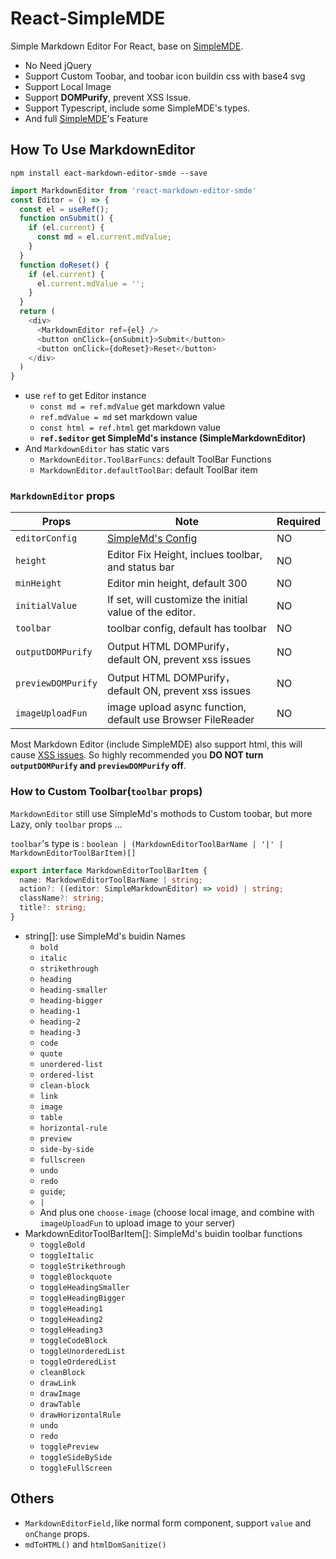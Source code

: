 # React-SimpleMDE

Simple Markdown Editor For React, base on [SimpleMDE](https://github.com/sparksuite/simplemde-markdown-editor).

- No Need jQuery
- Support Custom Toobar, and toobar icon buildin css with base4 svg
- Support Local Image
- Support **DOMPurify**, prevent XSS Issue.
- Support Typescript, include some SimpleMDE's types.
- And full [SimpleMDE](https://github.com/sparksuite/simplemde-markdown-editor)'s Feature

## How To Use MarkdownEditor

```
npm install eact-markdown-editor-smde --save
```

```javascript
import MarkdownEditor from 'react-markdown-editor-smde'
const Editor = () => {
  const el = useRef();
  function onSubmit() {
    if (el.current) {
      const md = el.current.mdValue;
    }
  }
  function doReset() {
    if (el.current) {
      el.current.mdValue = '';
    }
  }
  return (
    <div>
      <MarkdownEditor ref={el} />
      <button onClick={onSubmit}>Submit</button>
      <button onClick={doReset}>Reset</button>
    </div>
  )
}
```
- use `ref` to get Editor instance
    - `const md = ref.mdValue` get markdown value
    - `ref.mdValue = md` set markdown value
    - `const html = ref.html` get markdown value
    - **`ref.$editor` get SimpleMd's instance (SimpleMarkdownEditor)**
- And `MarkdownEditor` has static vars
    - `MarkdownEditor.ToolBarFuncs`: default ToolBar Functions
    - `MarkdownEditor.defaultToolBar`: default ToolBar item

### `MarkdownEditor` props

| Props | Note | Required |
| -------- | -------- | -------- |
| `editorConfig`     | [SimpleMd's Config](https://github.com/sparksuite/simplemde-markdown-editor#configuration)     |  NO    |
| `height`     | Editor Fix Height, inclues toolbar, and status bar    |  NO    |
| `minHeight`     | Editor min height, default 300   |  NO    |
| `initialValue` | If set, will customize the initial value of the editor. |  NO    |
| `toolbar` | toolbar config, default has toolbar  |  NO    |
| `outputDOMPurify` | Output HTML DOMPurify，default ON,  prevent xss issues |  NO    |
| `previewDOMPurify` | Output HTML DOMPurify，default ON,  prevent xss issues |  NO    |
| `imageUploadFun` | image upload async function, default use Browser FileReader |  NO    |


Most Markdown Editor (include SimpleMDE) also support html, this will cause [XSS issues](https://github.com/sparksuite/simplemde-markdown-editor/issues/721). So highly recommended you **DO NOT turn `outputDOMPurify` and `previewDOMPurify` off**.

### How to Custom Toolbar(`toolbar` props)

`MarkdownEditor` still use SimpleMd's mothods to Custom toobar, but more Lazy, only `toolbar` props ...

`toolbar`'s type is : `boolean | (MarkdownEditorToolBarName | '|' | MarkdownEditorToolBarItem)[]`

```typescript
export interface MarkdownEditorToolBarItem {
  name: MarkdownEditorToolBarName | string;
  action?: ((editor: SimpleMarkdownEditor) => void) | string;
  className?: string;
  title?: string;
}
```

- string[]: use SimpleMd's buidin Names
    - `bold`
    - `italic`
    - `strikethrough`
    - `heading`
    - `heading-smaller`
    - `heading-bigger`
    - `heading-1`
    - `heading-2`
    - `heading-3`
    - `code`
    - `quote`
    - `unordered-list`
    - `ordered-list`
    - `clean-block`
    - `link`
    - `image`
    - `table`
    - `horizontal-rule`
    - `preview`
    - `side-by-side`
    - `fullscreen`
    - `undo`
    - `redo`
    - `guide`;
    - `|`
    - And plus one `choose-image` (choose local image, and combine with `imageUploadFun` to upload image to your server)
- MarkdownEditorToolBarItem[]: SimpleMd's buidin toolbar functions 
    - `toggleBold`
    - `toggleItalic`
    - `toggleStrikethrough`
    - `toggleBlockquote`
    - `toggleHeadingSmaller`
    - `toggleHeadingBigger`
    - `toggleHeading1`
    - `toggleHeading2`
    - `toggleHeading3`
    - `toggleCodeBlock`
    - `toggleUnorderedList`
    - `toggleOrderedList`
    - `cleanBlock`
    - `drawLink`
    - `drawImage`
    - `drawTable`
    - `drawHorizontalRule`
    - `undo`
    - `redo`
    - `togglePreview`
    - `toggleSideBySide`
    - `toggleFullScreen`

## Others

- `MarkdownEditorField,`like normal form component, support `value` and `onChange` props. 
- `mdToHTML()` and  `htmlDomSanitize()`
